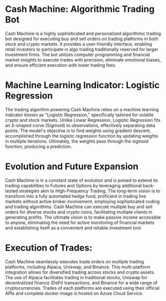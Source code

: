 # Cash Machine: Algorithmic Trading Bot

Cash Machine is a highly sophisticated and personalized algorithmic trading bot designed for executing buy and sell orders on trading platforms in both stock and crypto markets. It provides a user-friendly interface, enabling retail investors to participate in algo trading traditionally reserved for larger investment firms. The bot utilizes computer programming and financial market insights to execute trades with precision, eliminate emotional biases, and ensure efficient execution with lower trading fees.

# Machine Learning Indicator: Logistic Regression

The trading algorithm powering Cash Machine relies on a machine learning indicator known as "Logistic Regression," specifically tailored for volatile crypto and stock markets. Unlike Linear Regression, Logistic Regression fits an S-shaped curve (Sigmoid) to observations, effectively separating data points. The model's objective is to find weights using gradient descent, accomplished through the logistic regression function by updating weights in multiple iterations. Ultimately, the weights pass through the sigmoid function, producing a prediction.

# Evolution and Future Expansion

Cash Machine is in a constant state of evolution and is poised to extend its trading capabilities to Futures and Options by leveraging additional back-tested strategies akin to High-Frequency Trading. The long-term vision is to transform into a fully automated hedge fund, proficient in trading live markets without active broker involvement, employing sophisticated coding and trading algorithms. Cash Machine can execute multiple buy and sell orders for diverse stocks and crypto coins, facilitating multiple clients in generating profits. The ultimate vision is to make passive income accessible to anyone, eliminating the need for active monitoring of financial markets and establishing itself as a convenient and reliable investment tool.

# Execution of Trades:

Cash Machine seamlessly executes trade orders on multiple trading platforms, including Alpaca, Uniswap, and Binance. This multi-platform integration allows for diversified trading across stocks and crypto assets. The use of Alpaca facilitates trading in traditional stocks, Uniswap for decentralized finance (DeFi) transactions, and Binance for a wide range of cryptocurrencies. Trades of each platforms are executed using their official APIs and complete docker image is hosted on Azure Cloud Service. 
